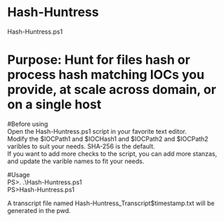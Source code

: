 # Hash-Huntress
Hash-Huntress.ps1
# Purpose: Hunt for files hash or process hash matching IOCs you provide, at scale across domain, or on a single host  

#Before using  
Open the Hash-Huntress.ps1 script in your favorite text editor.  
Modify the $IOCPath1 and $IOCHash1 and $IOCPath2 and $IOCPath2 varibles to suit your needs. SHA-256 is the default.  
If you want to add more checks to the script, you can add more stanzas, and update the varible names to fit your needs.  

#Usage  
PS>. .\Hash-Huntress.ps1  
PS>Hash-Huntress.ps1  

A transcript file named Hash-Huntress_Transcript$timestamp.txt will be generated in the pwd.  
